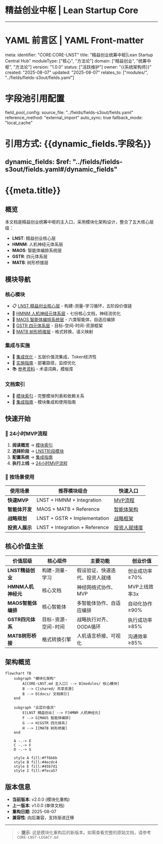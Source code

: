# 精益创业中枢 | Lean Startup Core

---
# YAML 前言区 | YAML Front-matter
meta:
  identifier: "CORE:CORE-LNST"
  title: "精益创业统筹中枢|Lean Startup Central Hub"
  moduleType: ["核心", "方法论"]
  domain: ["精益创业", "统筹中枢", "方法论"]
  version: "1.0.0"
  status: ["活跃维护"]
  owner: "{{系统架构师}}"
  created: "2025-08-07"
  updated: "2025-08-07"
  relates_to: ["modules/", "../fields/fields-s3out/fields.yaml"]

# 字段池引用配置
field_pool_config:
  source_file: "../fields/fields-s3out/fields.yaml"
  reference_method: "external_import"
  auto_sync: true
  fallback_mode: "local_cache"

# 引用方式: {{dynamic_fields.字段名}}
dynamic_fields:
  $ref: "../fields/fields-s3out/fields.yaml#/dynamic_fields"
---

# {{meta.title}}

## 概览

本文档是精益创业统筹中枢的主入口，采用模块化架构设计，整合了五大核心层级：

- **LNST**: 精益创业核心层
- **HMNM**: 人机神经元体系层  
- **MAOS**: 智能体编排系统层
- **GSTR**: 四元体系层
- **MATB**: 树形桥接层

## 模块导航

### 核心模块
- 📋 [LNST 精益创业核心层](./modules/01-LNST/) - 构建-测量-学习循环，五阶段价值链
- 🧠 [HMNM 人机神经元体系层](./modules/02-HMNM/) - 七份核心文档，神经流优化
- 🤖 [MAOS 智能体编排系统层](./modules/03-MAOS/) - 六类智能体，自适应编排
- 🎯 [GSTR 四元体系层](./modules/04-GSTR/) - 目标-空间-时间-资源框架
- 🌉 [MATB 树形桥接层](./modules/05-MATB/) - 格式转换，语义映射

### 集成与实施
- 🔗 [集成优化](./modules/06-Integration/) - 五层价值流集成，Token经济性
- 🚀 [实施指南](./modules/07-Implementation/) - 部署路径，监控优化
- 📚 [参考资料](./modules/08-Reference/) - 术语词典，模板库

### 文档索引
- 📖 [模块索引](./docs/module-index.md) - 完整模块列表和依赖关系
- 🔧 [集成指南](./docs/integration-guide.md) - 模块集成和使用指南

## 快速开始

### 🚀 24小时MVP流程
1. **阅读概览** → [模块索引](./docs/module-index.md)
2. **选择阶段** → [LNST阶段模块](./modules/01-LNST/)
3. **配置系统** → [集成指南](./docs/integration-guide.md)
4. **执行上线** → [24小时MVP流程](./modules/06-Integration/Integration-MVPFlow.md)

### 🎯 按场景使用

| 使用场景 | 推荐模块组合 | 快速入口 |
|----------|-------------|----------|
| **快速MVP** | LNST + HMNM + Integration | [MVP流程](./modules/06-Integration/Integration-MVPFlow.md) |
| **智能体开发** | MAOS + MATB + Reference | [智能体架构](./modules/03-MAOS/MAOS-Architecture.md) |
| **战略规划** | LNST + GSTR + Implementation | [战略框架](./modules/04-GSTR/GSTR-Framework.md) |
| **投资人展示** | LNST + Integration + Reference | [投资人就绪度](./modules/01-LNST/LNST-InvestorReadiness.md) |

## 核心价值主张

| 价值层级 | 核心组件 | 主要功能 | 创业价值 |
|----------|----------|----------|----------|
| **LNST精益创业** | 构建-测量-学习 | 假设验证、快速迭代、投资人就绪 | 创业成功率≥70% |
| **HMNM人机神经元** | 核心文档 | 神经网络式协作、MVP | MVP上线效率3x |
| **MAOS智能体编排** | 核心智能体 | 多智能体协作、自适应编排 | 自动化协作≥90% |
| **GSTR四元体系** | 目标-资源-空间-时间 | 战略执行对齐、OODA循环 | 执行成功率≥85% |
| **MATB树形桥接** | 格式转换引擎 | 人机语言桥接、可视化 | 沟通效率≥85% |

## 架构概览

```mermaid
flowchart TB
    subgraph "模块化架构"
        A[CORE-LNST.md 主入口] --> B[modules/ 核心模块]
        B --> C[shared/ 共享资源]
        B --> D[docs/ 文档索引]
    end
    
    subgraph "五层价值流"
        E[LNST 精益创业] --> F[HMNM 人机神经元]
        F --> G[MAOS 智能体编排]
        G --> H[GSTR 四元体系]
        H --> I[MATB 树形桥接]
    end
    
    A -.-> E
    C -.-> F
    D -.-> G
    
    style A fill:#ff6b6b
    style B fill:#4ecdc4
    style E fill:#45b7d1
    style I fill:#feca57
```

## 版本信息

- **当前版本**: v2.0.0 (模块化重构)
- **上一版本**: v1.0.0 (单体文档)
- **重构日期**: 2025-08-07
- **兼容性**: 向后兼容，支持渐进迁移

---

> 💡 **提示**: 这是模块化重构后的新版本。如需查看完整的原始文档，请参考 `CORE-LNST-LEGACY.md`